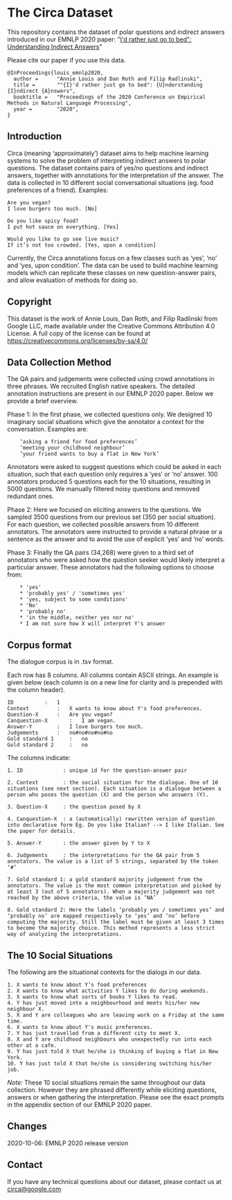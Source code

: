 # ﻿The Circa Dataset

This repository contains the dataset of polar questions and indirect answers introduced in 
our EMNLP 2020 paper:
"[I'd rather just go to bed": Understanding Indirect Answers]()"

Please cite our paper if you use this data.

```
@InProceedings{louis_emnlp2020,
  author =      "Annie Louis and Dan Roth and Filip Radlinski",
  title =       ""{I}'d rather just go to bed": {U}nderstanding {I}ndirect {A}nswers",
  booktitle =   "Proceedings of the 2020 Conference on Empirical Methods in Natural Language Processing",
  year =        "2020",
}
```

## Introduction

Circa (meaning ‘approximately’) dataset aims to help machine learning systems to solve the problem of interpreting indirect answers to polar questions. The dataset contains pairs of yes/no questions and indirect answers, together with annotations for the interpretation of the answer. The data is collected in 10 different social conversational situations (eg. food preferences of a friend). Examples:

```
Are you vegan?
I love burgers too much. [No]

Do you like spicy food?
I put hot sauce on everything. [Yes] 

Would you like to go see live music?
If it’s not too crowded. [Yes, upon a condition]
```

Currently, the Circa annotations focus on a few classes such as ‘yes’, ‘no’ and ‘yes, upon condition’. The data can be used to build machine learning models which can replicate these classes on new question-answer pairs, and allow evaluation of methods for doing so. 


## Copyright


This dataset is the work of Annie Louis, Dan Roth, and Filip Radlinski from Google LLC, made available under the Creative Commons Attribution 4.0 License. A full copy of the license can be found at https://creativecommons.org/licenses/by-sa/4.0/


## Data Collection Method


The QA pairs and judgements were collected using crowd annotations in three phrases. We recruited English native speakers. The detailed annotation instructions are present in our EMNLP 2020 paper. Below we provide a brief overview.


Phase 1: In the first phase, we collected questions only. We designed 10 imaginary social situations which give the annotator a context for the conversation. Examples are:
```
	‘asking a friend for food preferences’
	‘meeting your childhood neighbour’
	‘your friend wants to buy a flat in New York’
```
Annotators were asked to suggest questions which could be asked in each situation, such that each question only requires a ‘yes’ or ‘no’ answer. 100 annotators produced 5 questions each for the 10 situations, resulting in 5000 questions. We manually filtered noisy questions  and removed redundant ones. 


Phase 2: Here we focused on eliciting answers to the questions. We sampled 3500 questions from our previous set (350 per social situation). For each question, we collected possible answers from 10 different annotators. The annotators were instructed to provide a natural phrase or a sentence as the answer and to avoid the use of explicit ‘yes’ and ‘no’ words. 


Phase 3: Finally the QA pairs (34,268) were given to a third set of annotators who were asked how the question seeker would likely interpret a particular answer. These annotators had the following options to choose from:
```
	* 'yes'
	* 'probably yes' / 'sometimes yes'
	* 'yes, subject to some conditions'
	* 'No'
	* 'probably no'
	* 'in the middle, neither yes nor no'
	* I am not sure how X will interpret Y's answer
```

## Corpus format


The dialogue corpus is in .tsv format.

Each row has 8 columns. All columns contain ASCII strings. An example is given below (each column is on a new line for clarity and is prepended with the column header). 

```
ID		    :	1	
Context		    :	X wants to know about Y's food preferences.
Question-X	    :	Are you vegan?
Canquestion-X       :   I am vegan.
Answer-Y	    :	I love burgers too much. 
Judgements	    :	no#no#no#no#no	
Gold standard 1	    :	no
Gold standard 2	    :	no
```
	

The columns indicate:

```
1. ID             : unique id for the question-answer pair

2. Context        : the social situation for the dialogue. One of 10 situations (see next section). Each situation is a dialogue between a person who poses the question (X) and the person who answers (Y). 

3. Question-X     : the question posed by X 

4. Canquestion-X  : a (automatically) rewritten version of question into declarative form Eg. Do you like Italian? --> I like Italian. See the paper for details.

5. Answer-Y       : the answer given by Y to X

6. Judgements     : the interpretations for the QA pair from 5 annotators. The value is a list of 5 strings, separated by the token ‘#’

7. Gold standard 1: a gold standard majority judgement from the annotators. The value is the most common interpretation and picked by at least 3 (out of 5 annotators). When a majority judgement was not reached by the above criteria, the value is ‘NA’

8. Gold standard 2: Here the labels ‘probably yes / sometimes yes’ and ‘probably no’ are mapped respectively to ‘yes’ and ‘no’ before computing the majority. Still the label must be given at least 3 times to become the majority choice. This method represents a less strict way of analyzing the interpretations. 

```




## The 10 Social Situations

The following are the situational contexts for the dialogs in our data. 

```
1. X wants to know about Y’s food preferences
2. X wants to know what activities Y likes to do during weekends. 
3. X wants to know what sorts of books Y likes to read. 
4. Y has just moved into a neighbourhood and meets his/her new neighbour X.  
5. X and Y are colleagues who are leaving work on a Friday at the same time. 
6. X wants to know about Y's music preferences. 
7. Y has just travelled from a different city to meet X. 
8. X and Y are childhood neighbours who unexpectedly run into each other at a cafe. 
9. Y has just told X that he/she is thinking of buying a flat in New York. 
10. Y has just told X that he/she is considering switching his/her job.
```


*Note:* These 10 social situations remain the same throughout our data collection. However they are phrased differently while eliciting questions, answers or when gathering the interpretation. Please see the exact prompts in the appendix section of our EMNLP 2020 paper.




## Changes

2020-10-06: EMNLP 2020 release version



## Contact

If you have any technical questions about our dataset, please contact us at circa@google.com


